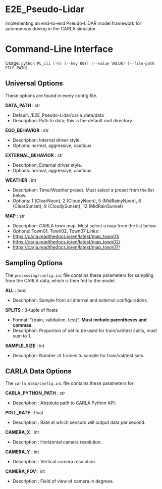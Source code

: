 # E2E_Pseudo-Lidar
Implementing an end-to-end Pseudo-LiDAR model framework for autonomous driving in the CARLA simulator.

# Command-Line Interface
Usage: `python PL_cli [-h] [--key KEY] [--value VALUE] [--file-path FILE_PATH]`

## Universal Options
These options are found in every config file.

**DATA_PATH** : str 
- Default: /E2E_Pseudo-Lidar/carla_data/data
- Description: Path to data; this is the default root directory.

**EGO_BEHAVIOR** : str
- Description: Internal driver style.
- Options: normal, aggressive, cautious

**EXTERNAL_BEHAVIOR** : str
- Description: External driver style.
- Options: normal, aggressive, cautious

**WEATHER** : int
- Description: Time/Weather preset. Must select a preset from the list below.
- Options: 1 (ClearNoon), 2 (CloudyNoon), 5 (MidRainyNoon), 8 (ClearSunset), 9 (CloudySunset), 12 (MidRainSunset)

**MAP** : str
- Description: CARLA town map. Must select a map from the list below.
- Options: Town01, Town02, Town07
*Links:*
- https://carla.readthedocs.io/en/latest/map_town01/
- https://carla.readthedocs.io/en/latest/map_town02/
- https://carla.readthedocs.io/en/latest/map_town07/

## Sampling Options
The `processing/config.ini` file contains these parameters for sampling from the CARLA data, which is then fed to the model. 

**ALL** : bool
- Description: Sample from all internal and external configurations.

**SPLITS** : 3-tuple of floats
- Format: "(train, validation, test)". **Must include parentheses and commas.**
- Description: Proportion of set to be used for train/val/test splits, must sum to 1.

**SAMPLE_SIZE** : int
- Description: Number of frames to sample for train/val/test sets.

## CARLA Data Options
The `carla_data/config.ini` file contains these parameters for 

**CARLA_PYTHON_PATH** : str
- Description : Absolute path to CARLA Python API.

**POLL_RATE** : float
- Description : Rate at which sensors will output data per second.

**CAMERA_X** : int
- Description : Horizontal camera resolution.

**CAMERA_Y** : int
- Description : Vertical camera resolution.

**CAMERA_FOV** : int
- Description : Field of view of camera in degrees.